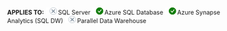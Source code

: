 <Token>**APPLIES TO:** ![No](media/no-icon.png)SQL Server ![Yes](media/yes-icon.png)Azure SQL Database ![Yes](media/yes-icon.png)Azure Synapse Analytics (SQL DW) ![No](media/no-icon.png)Parallel Data Warehouse </Token>

